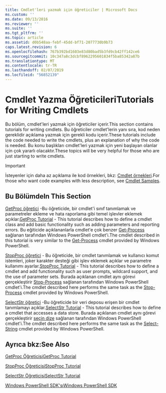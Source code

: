 ```yaml
---
title: Cmdlet'leri yazmak için öğreticiler | Microsoft Docs
ms.custom: ''
ms.date: 09/13/2016
ms.reviewer: ''
ms.suite: ''
ms.tgt_pltfrm: ''
ms.topic: article
ms.assetid: d0b548aa-febf-45dd-bf71-2077730b9b73
caps.latest.revision: 6
ms.openlocfilehash: 767b392bd1603e83d80bad5b3fd9cb42ff142ce6
ms.sourcegitcommit: 10c347a8c3dcbf8962295601834f5ba85342a87b
ms.translationtype: MT
ms.contentlocale: tr-TR
ms.lasthandoff: 02/07/2019
ms.locfileid: "56852139"
---
```

# <a name="tutorials-for-writing-cmdlets"></a><span data-ttu-id="d39ca-102">Cmdlet Yazma Öğreticileri</span><span class="sxs-lookup"><span data-stu-id="d39ca-102">Tutorials for Writing Cmdlets</span></span>

<span data-ttu-id="d39ca-103">Bu bölüm, cmdlet'leri yazmak için öğreticiler içerir.</span><span class="sxs-lookup"><span data-stu-id="d39ca-103">This section contains tutorials for writing cmdlets.</span></span> <span data-ttu-id="d39ca-104">Bu öğreticiler cmdlet'lerin yanı sıra, kod neden gereklidir açıklama yazmak için gerekli kodu içerir.</span><span class="sxs-lookup"><span data-stu-id="d39ca-104">These tutorials include the code needed to write the cmdlets, plus an explanation of why the code is needed.</span></span> <span data-ttu-id="d39ca-105">Bu konu başlıkları cmdlet'leri yazmak için yeni başlayan olanlar için çok yararlı olacaktır.</span><span class="sxs-lookup"><span data-stu-id="d39ca-105">These topics will be very helpful for those who are just starting to write cmdlets.</span></span>

> [!IMPORTANT]
> <span data-ttu-id="d39ca-106">İsteyenler için daha az açıklama ile kod örnekleri, bkz: [Cmdlet örnekleri](./cmdlet-samples.md).</span><span class="sxs-lookup"><span data-stu-id="d39ca-106">For those who want code examples with less description, see [Cmdlet Samples](./cmdlet-samples.md).</span></span>

## <a name="in-this-section"></a><span data-ttu-id="d39ca-107">Bu Bölümde</span><span class="sxs-lookup"><span data-stu-id="d39ca-107">In This Section</span></span>

<span data-ttu-id="d39ca-108">[GetProc öğretici](./getproc-tutorial.md) -Bu öğreticide, bir cmdlet'i sınıf tanımlamak ve parametreler ekleme ve hata raporlama gibi temel işlevler eklemek açıklar.</span><span class="sxs-lookup"><span data-stu-id="d39ca-108">[GetProc Tutorial](./getproc-tutorial.md) - This tutorial describes how to define a cmdlet class and add basic functionality such as adding parameters and reporting errors.</span></span> <span data-ttu-id="d39ca-109">Bu eğiticide açıklananlarla cmdlet'e çok benzer [Get-Process](/powershell/module/Microsoft.PowerShell.Management/Get-Process) sağlanan tarafından Windows PowerShell cmdlet'i.</span><span class="sxs-lookup"><span data-stu-id="d39ca-109">The cmdlet described in this tutorial is very similar to the [Get-Process](/powershell/module/Microsoft.PowerShell.Management/Get-Process) cmdlet provided by Windows PowerShell.</span></span>

<span data-ttu-id="d39ca-110">[StopProc öğretici](./stopproc-tutorial.md) - Bu öğreticide, bir cmdlet tanımlamak ve kullanıcı komut istemleri, joker karakter desteği gibi işlev eklemek açıklar ve parametre kullanımı ayarlar.</span><span class="sxs-lookup"><span data-stu-id="d39ca-110">[StopProc Tutorial](./stopproc-tutorial.md) - This tutorial describes how to define a cmdlet and add functionality such as user prompts, wildcard support, and the use of parameter sets.</span></span> <span data-ttu-id="d39ca-111">Burada açıklanan cmdlet aynı görevi gerçekleştirir [Stop-Process](/powershell/module/Microsoft.PowerShell.Management/Stop-Process) sağlanan tarafından Windows PowerShell cmdlet'i.</span><span class="sxs-lookup"><span data-stu-id="d39ca-111">The cmdlet described here performs the same task as the [Stop-Process](/powershell/module/Microsoft.PowerShell.Management/Stop-Process) cmdlet provided by Windows PowerShell.</span></span>

<span data-ttu-id="d39ca-112">[SelectStr öğretici](./selectstr-tutorial.md) -Bu öğreticide bir veri deposu erişen bir cmdlet tanımlamayı açıklar.</span><span class="sxs-lookup"><span data-stu-id="d39ca-112">[SelectStr Tutorial](./selectstr-tutorial.md) - This tutorial describes how to define a cmdlet that accesses a data store.</span></span> <span data-ttu-id="d39ca-113">Burada açıklanan cmdlet aynı görevi gerçekleştirir [seçin dize](/powershell/module/microsoft.powershell.utility/select-string) sağlanan tarafından Windows PowerShell cmdlet'i.</span><span class="sxs-lookup"><span data-stu-id="d39ca-113">The cmdlet described here performs the same task as the [Select-String](/powershell/module/microsoft.powershell.utility/select-string) cmdlet provided by Windows PowerShell.</span></span>

## <a name="see-also"></a><span data-ttu-id="d39ca-114">Ayrıca bkz:</span><span class="sxs-lookup"><span data-stu-id="d39ca-114">See Also</span></span>

[<span data-ttu-id="d39ca-115">GetProc Öğreticisi</span><span class="sxs-lookup"><span data-stu-id="d39ca-115">GetProc Tutorial</span></span>](./getproc-tutorial.md)

[<span data-ttu-id="d39ca-116">StopProc Öğreticisi</span><span class="sxs-lookup"><span data-stu-id="d39ca-116">StopProc Tutorial</span></span>](./stopproc-tutorial.md)

[<span data-ttu-id="d39ca-117">SelectStr Öğreticisi</span><span class="sxs-lookup"><span data-stu-id="d39ca-117">SelectStr Tutorial</span></span>](./selectstr-tutorial.md)

[<span data-ttu-id="d39ca-118">Windows PowerShell SDK'sı</span><span class="sxs-lookup"><span data-stu-id="d39ca-118">Windows PowerShell SDK</span></span>](../windows-powershell-reference.md)
